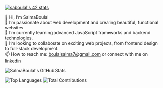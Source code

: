 
<a href="https://github.com/oakoudad/badge42"><img src="https://badge.mediaplus.ma/darkblue/saboulal" alt="saboulal's 42 stats" /></a>

👋 Hi, I’m SalmaBoulal  
👀 I’m passionate about web development and creating beautiful, functional websites.  
🌱 I’m currently learning advanced JavaScript frameworks and backend technologies.  
💞️ I’m looking to collaborate on exciting web projects, from frontend design to full-stack development.  
📫 How to reach me: boulalsalma7@gmail.com or connect with me on [linkedin](https://www.linkedin.com/in/salma-boulal-052a921a3/) 



<!---
Sboulal/Sboulal is a ✨ special ✨ repository because its `README.md` (this file) appears on your GitHub profile.
You can click the Preview link to take a look at your changes.
--->
![SalmaBoulal's GitHub Stats](https://github-readme-stats.vercel.app/api?username=sboulal&show_icons=true&theme=radical)

![Top Languages](https://github-readme-stats.vercel.app/api/top-langs/?username=sboulal&layout=compact&theme=radical) ![Total Contributions](https://github-readme-stats.vercel.app/api?username=sboulal&count_private=true&show_icons=true&theme=radical)

